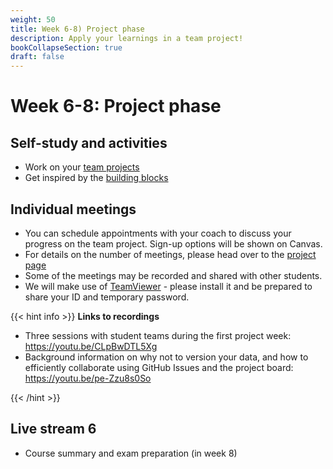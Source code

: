 ```yaml
---
weight: 50
title: Week 6-8) Project phase
description: Apply your learnings in a team project!
bookCollapseSection: true
draft: false
---
```


# Week 6-8: Project phase

## Self-study and activities
- Work on your [team projects](docs/course/project)
- Get inspired by the [building blocks](docs/building-blocks/)

## Individual meetings
- You can schedule appointments with your coach to discuss your progress on the team project. Sign-up options will be shown on Canvas.
- For details on the number of meetings, please head over to the [project page](docs/course/project)
- Some of the meetings may be recorded and shared with other students.
- We will make use of [TeamViewer](https://tilburgsciencehub.com/building-blocks/configure-your-computer/automation-and-workflows/teamviewer/) - please install it and be prepared to share your ID and temporary password.

{{< hint info >}}
__Links to recordings__

- Three sessions with student teams during the first project week: https://youtu.be/CLpBwDTL5Xg
- Background information on why not to version your data, and how to efficiently collaborate using GitHub Issues and the project board: https://youtu.be/pe-Zzu8s0So


{{< /hint >}}

## Live stream 6
- Course summary and exam preparation (in week 8)

<!--
<br>
{{< button relref="week5" >}}Previous week{{< /button >}}
-->
